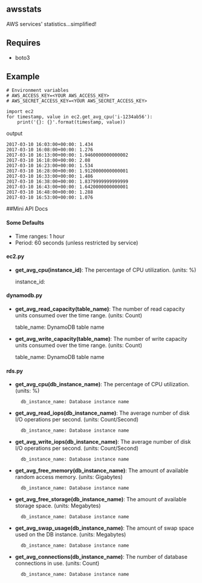 awsstats
--------

AWS services' statistics...simplified!

## Requires

* boto3


## Example

    # Environment variables
    # AWS_ACCESS_KEY=<YOUR AWS_ACCESS_KEY>
    # AWS_SECRET_ACCESS_KEY=<YOUR AWS_SECRET_ACCESS_KEY>

    import ec2
    for timestamp, value in ec2.get_avg_cpu('i-1234ab56'):
        print('{}: {}'.format(timestamp, value))

output

    2017-03-10 16:03:00+00:00: 1.434
    2017-03-10 16:08:00+00:00: 1.276
    2017-03-10 16:13:00+00:00: 1.9460000000000002
    2017-03-10 16:18:00+00:00: 2.08
    2017-03-10 16:23:00+00:00: 1.534
    2017-03-10 16:28:00+00:00: 1.9120000000000001
    2017-03-10 16:33:00+00:00: 1.486
    2017-03-10 16:38:00+00:00: 1.8379999999999999
    2017-03-10 16:43:00+00:00: 1.6420000000000001
    2017-03-10 16:48:00+00:00: 1.288
    2017-03-10 16:53:00+00:00: 1.076


##Mini API Docs

#### Some Defaults

* Time ranges: 1 hour
* Period: 60 seconds (unless restricted by service)

#### ec2.py

* **get_avg_cpu(instance_id)**: The percentage of CPU utilization. (units: %)
    
    instance_id: 


#### dynamodb.py

* **get_avg_read_capacity(table_name)**: The number of read capacity units consumed over the time range. (units: Count)

    table_name: DynamoDB table name

* **get_avg_write_capacity(table_name)**: The number of write capacity units consumed over the time range. (units: Count)

    table_name: DynamoDB table name

#### rds.py

* **get_avg_cpu(db_instance_name)**: The percentage of CPU utilization. (units: %)
    
        db_instance_name: Database instance name

* **get_avg_read_iops(db_instance_name)**: The average number of disk I/O operations per second. (units: Count/Second)
    
        db_instance_name: Database instance name

* **get_avg_write_iops(db_instance_name)**: The average number of disk I/O operations per second. (units: Count/Second)
    
        db_instance_name: Database instance name

* **get_avg_free_memory(db_instance_name)**: The amount of available random access memory. (units: Gigabytes)
    
        db_instance_name: Database instance name

* **get_avg_free_storage(db_instance_name)**: The amount of available storage space. (units: Megabytes)
    
        db_instance_name: Database instance name

* **get_avg_swap_usage(db_instance_name)**: The amount of swap space used on the DB instance. (units: Megabytes)
    
        db_instance_name: Database instance name

* **get_avg_connections(db_instance_name)**: The number of database connections in use. (units: Count)
    
        db_instance_name: Database instance name



